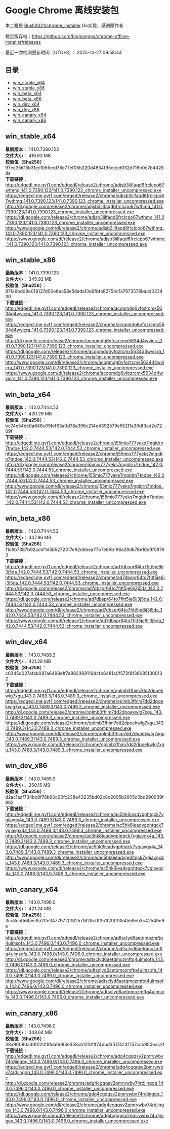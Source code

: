 # Google Chrome 离线安装包
本工程是 [Bush2021/chrome_installer](https://github.com/Bush2021/chrome_installer) Go实现，感谢原作者

稳定版存档：<https://github.com/bigmangos/chrome-offline-installer/releases>

最近一次检测更新时间（UTC+8）：
2025-10-27 09:58:44

## 目录
* [win_stable_x64](https://github.com/bigmangos/chrome-offline-installer?tab=readme-ov-file#win_stable_x64)
* [win_stable_x86](https://github.com/bigmangos/chrome-offline-installer?tab=readme-ov-file#win_stable_x86)
* [win_beta_x64](https://github.com/bigmangos/chrome-offline-installer?tab=readme-ov-file#win_beta_x64)
* [win_beta_x86](https://github.com/bigmangos/chrome-offline-installer?tab=readme-ov-file#win_beta_x86)
* [win_dev_x64](https://github.com/bigmangos/chrome-offline-installer?tab=readme-ov-file#win_dev_x64)
* [win_dev_x86](https://github.com/bigmangos/chrome-offline-installer?tab=readme-ov-file#win_dev_x86)
* [win_canary_x64](https://github.com/bigmangos/chrome-offline-installer?tab=readme-ov-file#win_canary_x64)
* [win_canary_x86](https://github.com/bigmangos/chrome-offline-installer?tab=readme-ov-file#win_canary_x86)

## win_stable_x64
**最新版本**： 141.0.7390.123  
**文件大小**： 416.93 MB  
**校验值（Sha256）**： 97ec35615b31ec1b5feed78e77ef05b220d4854f95dced032d716b0c7b4428da  
**下载链接**：
http://edgedl.me.gvt1.com/edgedl/release2/chrome/adjsb3iilfaqd6frclcpo67wthmq_141.0.7390.123/141.0.7390.123_chrome_installer_uncompressed.exe
https://edgedl.me.gvt1.com/edgedl/release2/chrome/adjsb3iilfaqd6frclcpo67wthmq_141.0.7390.123/141.0.7390.123_chrome_installer_uncompressed.exe
http://dl.google.com/release2/chrome/adjsb3iilfaqd6frclcpo67wthmq_141.0.7390.123/141.0.7390.123_chrome_installer_uncompressed.exe
https://dl.google.com/release2/chrome/adjsb3iilfaqd6frclcpo67wthmq_141.0.7390.123/141.0.7390.123_chrome_installer_uncompressed.exe
http://www.google.com/dl/release2/chrome/adjsb3iilfaqd6frclcpo67wthmq_141.0.7390.123/141.0.7390.123_chrome_installer_uncompressed.exe
https://www.google.com/dl/release2/chrome/adjsb3iilfaqd6frclcpo67wthmq_141.0.7390.123/141.0.7390.123_chrome_installer_uncompressed.exe
## win_stable_x86
**最新版本**： 141.0.7390.123  
**文件大小**： 345.92 MB  
**校验值（Sha256）**： 87fa9bdd8e018137d00e6ea58e5dada10e9fbfa82754c1a7673578baad023430  
**下载链接**：
http://edgedl.me.gvt1.com/edgedl/release2/chrome/acopmdg6vfozrcmx5634d4wvicra_141.0.7390.123/141.0.7390.123_chrome_installer_uncompressed.exe
https://edgedl.me.gvt1.com/edgedl/release2/chrome/acopmdg6vfozrcmx5634d4wvicra_141.0.7390.123/141.0.7390.123_chrome_installer_uncompressed.exe
http://dl.google.com/release2/chrome/acopmdg6vfozrcmx5634d4wvicra_141.0.7390.123/141.0.7390.123_chrome_installer_uncompressed.exe
https://dl.google.com/release2/chrome/acopmdg6vfozrcmx5634d4wvicra_141.0.7390.123/141.0.7390.123_chrome_installer_uncompressed.exe
http://www.google.com/dl/release2/chrome/acopmdg6vfozrcmx5634d4wvicra_141.0.7390.123/141.0.7390.123_chrome_installer_uncompressed.exe
https://www.google.com/dl/release2/chrome/acopmdg6vfozrcmx5634d4wvicra_141.0.7390.123/141.0.7390.123_chrome_installer_uncompressed.exe
## win_beta_x64
**最新版本**： 142.0.7444.53  
**文件大小**： 420.29 MB  
**校验值（Sha256）**： bc74e54de0a648c09fef63a0d78a396c214e4392579e552f1a39df3ad2d7209f  
**下载链接**：
http://edgedl.me.gvt1.com/edgedl/release2/chrome/j55mio777yeks7mgidrn7tndoe_142.0.7444.53/142.0.7444.53_chrome_installer_uncompressed.exe
https://edgedl.me.gvt1.com/edgedl/release2/chrome/j55mio777yeks7mgidrn7tndoe_142.0.7444.53/142.0.7444.53_chrome_installer_uncompressed.exe
http://dl.google.com/release2/chrome/j55mio777yeks7mgidrn7tndoe_142.0.7444.53/142.0.7444.53_chrome_installer_uncompressed.exe
https://dl.google.com/release2/chrome/j55mio777yeks7mgidrn7tndoe_142.0.7444.53/142.0.7444.53_chrome_installer_uncompressed.exe
http://www.google.com/dl/release2/chrome/j55mio777yeks7mgidrn7tndoe_142.0.7444.53/142.0.7444.53_chrome_installer_uncompressed.exe
https://www.google.com/dl/release2/chrome/j55mio777yeks7mgidrn7tndoe_142.0.7444.53/142.0.7444.53_chrome_installer_uncompressed.exe
## win_beta_x86
**最新版本**： 142.0.7444.53  
**文件大小**： 347.96 MB  
**校验值（Sha256）**： 11c6b7387b92acbf1d5b5272317e92dbbea77b7e85b196a28db78e10d9f09793  
**下载链接**：
http://edgedl.me.gvt1.com/edgedl/release2/chrome/ad7dbspr64to7fitt5je6ij3j5da_142.0.7444.53/142.0.7444.53_chrome_installer_uncompressed.exe
https://edgedl.me.gvt1.com/edgedl/release2/chrome/ad7dbspr64to7fitt5je6ij3j5da_142.0.7444.53/142.0.7444.53_chrome_installer_uncompressed.exe
http://dl.google.com/release2/chrome/ad7dbspr64to7fitt5je6ij3j5da_142.0.7444.53/142.0.7444.53_chrome_installer_uncompressed.exe
https://dl.google.com/release2/chrome/ad7dbspr64to7fitt5je6ij3j5da_142.0.7444.53/142.0.7444.53_chrome_installer_uncompressed.exe
http://www.google.com/dl/release2/chrome/ad7dbspr64to7fitt5je6ij3j5da_142.0.7444.53/142.0.7444.53_chrome_installer_uncompressed.exe
https://www.google.com/dl/release2/chrome/ad7dbspr64to7fitt5je6ij3j5da_142.0.7444.53/142.0.7444.53_chrome_installer_uncompressed.exe
## win_dev_x64
**最新版本**： 143.0.7489.3  
**文件大小**： 421.28 MB  
**校验值（Sha256）**： c0345d027afab087a6498eff7a982369116d4fb6481a0f572f8f36085f300132  
**下载链接**：
http://edgedl.me.gvt1.com/edgedl/release2/chrome/oplmb3fhim7dd2dpoekwlg7xgu_143.0.7489.3/143.0.7489.3_chrome_installer_uncompressed.exe
https://edgedl.me.gvt1.com/edgedl/release2/chrome/oplmb3fhim7dd2dpoekwlg7xgu_143.0.7489.3/143.0.7489.3_chrome_installer_uncompressed.exe
http://dl.google.com/release2/chrome/oplmb3fhim7dd2dpoekwlg7xgu_143.0.7489.3/143.0.7489.3_chrome_installer_uncompressed.exe
https://dl.google.com/release2/chrome/oplmb3fhim7dd2dpoekwlg7xgu_143.0.7489.3/143.0.7489.3_chrome_installer_uncompressed.exe
http://www.google.com/dl/release2/chrome/oplmb3fhim7dd2dpoekwlg7xgu_143.0.7489.3/143.0.7489.3_chrome_installer_uncompressed.exe
https://www.google.com/dl/release2/chrome/oplmb3fhim7dd2dpoekwlg7xgu_143.0.7489.3/143.0.7489.3_chrome_installer_uncompressed.exe
## win_dev_x86
**最新版本**： 143.0.7489.3  
**文件大小**： 350.15 MB  
**校验值（Sha256）**： d2ac1acf734bc8f78b90c90fc238e43235bd02c8c2095b2605c0bd990939f862  
**下载链接**：
http://edgedl.me.gvt1.com/edgedl/release2/chrome/ac5hk6ieadvgphtqck7ygiavgx4a_143.0.7489.3/143.0.7489.3_chrome_installer_uncompressed.exe
https://edgedl.me.gvt1.com/edgedl/release2/chrome/ac5hk6ieadvgphtqck7ygiavgx4a_143.0.7489.3/143.0.7489.3_chrome_installer_uncompressed.exe
http://dl.google.com/release2/chrome/ac5hk6ieadvgphtqck7ygiavgx4a_143.0.7489.3/143.0.7489.3_chrome_installer_uncompressed.exe
https://dl.google.com/release2/chrome/ac5hk6ieadvgphtqck7ygiavgx4a_143.0.7489.3/143.0.7489.3_chrome_installer_uncompressed.exe
http://www.google.com/dl/release2/chrome/ac5hk6ieadvgphtqck7ygiavgx4a_143.0.7489.3/143.0.7489.3_chrome_installer_uncompressed.exe
https://www.google.com/dl/release2/chrome/ac5hk6ieadvgphtqck7ygiavgx4a_143.0.7489.3/143.0.7489.3_chrome_installer_uncompressed.exe
## win_canary_x64
**最新版本**： 143.0.7496.0  
**文件大小**： 421.24 MB  
**校验值（Sha256）**： 3cc8c5f56bec9a2ffe34779720f8257f628c0f351f200f354559eb3c42549e9a  
**下载链接**：
http://edgedl.me.gvt1.com/edgedl/release2/chrome/adtsclyd6aetqmozmftq4ulmsofa_143.0.7496.0/143.0.7496.0_chrome_installer_uncompressed.exe
https://edgedl.me.gvt1.com/edgedl/release2/chrome/adtsclyd6aetqmozmftq4ulmsofa_143.0.7496.0/143.0.7496.0_chrome_installer_uncompressed.exe
http://dl.google.com/release2/chrome/adtsclyd6aetqmozmftq4ulmsofa_143.0.7496.0/143.0.7496.0_chrome_installer_uncompressed.exe
https://dl.google.com/release2/chrome/adtsclyd6aetqmozmftq4ulmsofa_143.0.7496.0/143.0.7496.0_chrome_installer_uncompressed.exe
http://www.google.com/dl/release2/chrome/adtsclyd6aetqmozmftq4ulmsofa_143.0.7496.0/143.0.7496.0_chrome_installer_uncompressed.exe
https://www.google.com/dl/release2/chrome/adtsclyd6aetqmozmftq4ulmsofa_143.0.7496.0/143.0.7496.0_chrome_installer_uncompressed.exe
## win_canary_x86
**最新版本**： 143.0.7496.0  
**文件大小**： 348.64 MB  
**校验值（Sha256）**： 38a90080a30f020f9fda0d83e358cb12fd1ff74dbd3517423f757ccb950eac2f  
**下载链接**：
http://edgedl.me.gvt1.com/edgedl/release2/chrome/adg4cgqqsv2pmrvwbv74rdjingoq_143.0.7496.0/143.0.7496.0_chrome_installer_uncompressed.exe
https://edgedl.me.gvt1.com/edgedl/release2/chrome/adg4cgqqsv2pmrvwbv74rdjingoq_143.0.7496.0/143.0.7496.0_chrome_installer_uncompressed.exe
http://dl.google.com/release2/chrome/adg4cgqqsv2pmrvwbv74rdjingoq_143.0.7496.0/143.0.7496.0_chrome_installer_uncompressed.exe
https://dl.google.com/release2/chrome/adg4cgqqsv2pmrvwbv74rdjingoq_143.0.7496.0/143.0.7496.0_chrome_installer_uncompressed.exe
http://www.google.com/dl/release2/chrome/adg4cgqqsv2pmrvwbv74rdjingoq_143.0.7496.0/143.0.7496.0_chrome_installer_uncompressed.exe
https://www.google.com/dl/release2/chrome/adg4cgqqsv2pmrvwbv74rdjingoq_143.0.7496.0/143.0.7496.0_chrome_installer_uncompressed.exe
